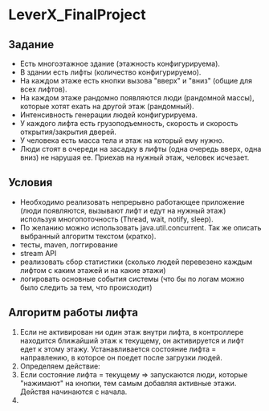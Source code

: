 # LeverX_FinalProject

## Задание

* Есть многоэтажное здание (этажность конфигурируема).
* В здании есть лифты (количество конфигурируемо).
* На каждом этаже есть кнопки вызова "вверх" и "вниз" (общие для всех лифтов).
* На каждом этаже рандомно появляются люди (рандомной массы), которые хотят ехать на другой этаж (рандомный).
* Интенсивность генерации людей конфигурируема. 
* У каждого лифта есть грузоподъемность, скорость и скорость открытия/закрытия дверей. 
* У человека есть масса тела и этаж на который ему нужно.
* Люди стоят в очереди на засадку в лифты (одна очередь вверх, одна вниз) не нарушая ее. Приехав на нужный этаж, человек исчезает. 

## Условия

* Необходимо реализовать непрерывно работающее приложение (люди появляются, вызывают лифт и едут на нужный этаж) используя многопоточность (Thread, wait, notify, sleep).
* По желанию можно использовать java.util.concurrent. Так же описать выбранный алгоритм текстом (кратко). 
* тесты, maven, логгирование
* stream API
* реализовать сбор статистики (сколько людей перевезено каждым лифтом с каким этажей и на какие этажи)
* логировать основные события системы (что бы по логам можно было следить за тем, что происходит)

## Алгоритм работы лифта

1. Если не активирован ни один этаж внутри лифта, в контроллере находится ближайший этаж к текущему, он активируется и лифт едет к этому этажу. Устанавливается состояние лифта = направлению, в которое он поедет после загрузки людей.
2. Определяем действие:
  1. Если состояние лифта = текущему => запускаются люди, которые "нажимают" на кнопки, тем самым добавляя активные этажи. Действя начинаются с начала.
  2. 
